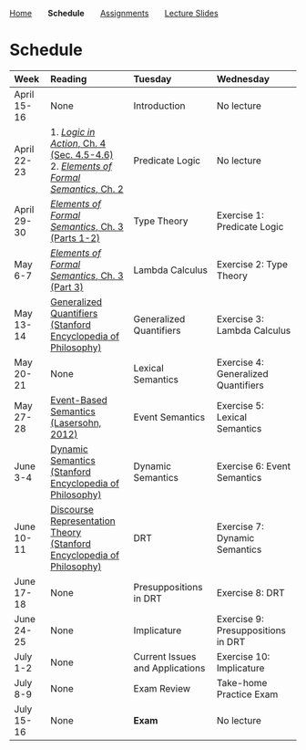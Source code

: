 [Home](https://mjs227.github.io/courses/semantic-theory-25/)&emsp;&emsp;**Schedule**&emsp;&emsp;[Assignments](https://mjs227.github.io/courses/semantic-theory-25/assignments/)&emsp;&emsp;[Lecture Slides](https://mjs227.github.io/courses/semantic-theory-25/lecture-slides/)

# Schedule

| Week | Reading | Tuesday | Wednesday |
| :--- | :--- | :--- | :--- |
| April 15-16 | None | Introduction | No lecture |
| April 22-23 | 1. [*Logic in Action*, Ch. 4 (Sec. 4.5-4.6)](http://www.logicinaction.org/docs/ch4.pdf)<br>2. [*Elements of Formal Semantics*, Ch. 2](https://www.phil.uu.nl/~yoad/efs/EFS-ch2-online.pdf) | Predicate Logic | No lecture |
| April 29-30 | [*Elements of Formal Semantics*, Ch. 3<br>(Parts 1-2)](https://www.phil.uu.nl/~yoad/efs/EFS-ch3-online.pdf) | Type Theory | Exercise 1: Predicate Logic |
| May 6-7 | [*Elements of Formal Semantics*, Ch. 3<br>(Part 3)](https://www.phil.uu.nl/~yoad/efs/EFS-ch3-online.pdf) | Lambda Calculus | Exercise 2: Type Theory |
| May 13-14 | [Generalized Quantifiers<br>(Stanford Encyclopedia of Philosophy)](https://plato.stanford.edu/entries/generalized-quantifiers/) | Generalized Quantifiers | Exercise 3: Lambda Calculus |
| May 20-21 | None | Lexical Semantics | Exercise 4: Generalized Quantifiers |
| May 27-28 | [Event-Based Semantics (Lasersohn, 2012)](https://semanticsarchive.net/Archive/jFhNWM2M/eventbasedsemantics.pdf) | Event Semantics | Exercise 5: Lexical Semantics |
| June 3-4 | [Dynamic Semantics<br>(Stanford Encyclopedia of Philosophy)](https://plato.stanford.edu/entries/dynamic-semantics/) | Dynamic Semantics | Exercise 6: Event Semantics |
| June 10-11 | [Discourse Representation Theory<br>(Stanford Encyclopedia of Philosophy)](https://plato.stanford.edu/entries/discourse-representation-theory/) | DRT | Exercise 7: Dynamic Semantics |
| June 17-18 | None | Presuppositions in DRT | Exercise 8: DRT |
| June 24-25 | None | Implicature | Exercise 9: Presuppositions in DRT |
| July 1-2 | None | Current Issues and Applications | Exercise 10: Implicature |
| July 8-9 | None | Exam Review | Take-home Practice Exam |
| July 15-16 | None | **Exam** | No lecture |
